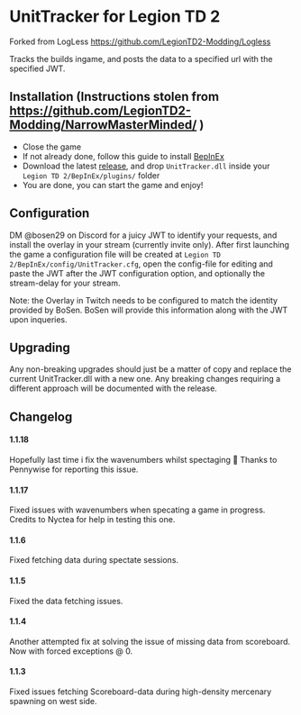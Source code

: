# UnitTracker for Legion TD 2

Forked from LogLess https://github.com/LegionTD2-Modding/Logless

Tracks the builds ingame, and posts the data to a specified url with the specified JWT.

## Installation (Instructions stolen from https://github.com/LegionTD2-Modding/NarrowMasterMinded/ )
- Close the game
- If not already done, follow this guide to install [BepInEx](https://github.com/LegionTD2-Modding/.github/wiki/Installation-of-BepInEx)
- Download the latest [release](https://github.com/BoSen29/UnitTracker/releases/latest), and drop `UnitTracker.dll` inside your `Legion TD 2/BepInEx/plugins/` folder
- You are done, you can start the game and enjoy!

## Configuration

DM @bosen29 on Discord for a juicy JWT to identify your requests, and install the overlay in your stream (currently invite only).
After first launching the game a configuration file will be created at `Legion TD 2/BepInEx/config/UnitTracker.cfg`, open the config-file for editing and paste the JWT after the JWT configuration option, and optionally the stream-delay for your stream.

Note: the Overlay in Twitch needs to be configured to match the identity provided by BoSen. BoSen will provide this information along with the JWT upon inqueries.

## Upgrading 

Any non-breaking upgrades should just be a matter of copy and replace the current UnitTracker.dll with a new one. Any breaking changes requiring a different approach will be documented with the release.

## Changelog
#### 1.1.18
Hopefully last time i fix the wavenumbers whilst spectaging 🤞 Thanks to Pennywise for reporting this issue.
#### 1.1.17 
Fixed issues with wavenumbers when specating a game in progress. Credits to Nyctea for help in testing this one.
#### 1.1.6
Fixed fetching data during spectate sessions. 
#### 1.1.5 
Fixed the data fetching issues.
#### 1.1.4 
Another attempted fix at solving the issue of missing data from scoreboard. Now with forced exceptions @ 0.
#### 1.1.3 
Fixed issues fetching Scoreboard-data during high-density mercenary spawning on west side.
